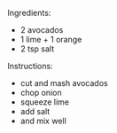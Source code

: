 Ingredients:
- 2 avocados
- 1 lime + 1 orange
- 2 tsp salt

Instructions:
- cut and mash avocados
- chop onion
- squeeze lime
- add salt
- and mix well
